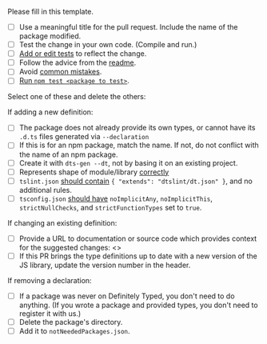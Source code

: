 Please fill in this template.

- [ ] Use a meaningful title for the pull request. Include the name of the package modified.
- [ ] Test the change in your own code. (Compile and run.)
- [ ] [Add or edit tests](https://github.com/DefinitelyTyped/DefinitelyTyped/blob/master/README.md#my-package-teststs) to reflect the change.
- [ ] Follow the advice from the [readme](https://github.com/DefinitelyTyped/DefinitelyTyped/blob/master/README.md#make-a-pull-request).
- [ ] Avoid [common mistakes](https://github.com/DefinitelyTyped/DefinitelyTyped/blob/master/README.md#common-mistakes).
- [ ] [Run `npm test <package to test>`](https://github.com/DefinitelyTyped/DefinitelyTyped/blob/master/README.md#running-tests).

Select one of these and delete the others:

If adding a new definition:
- [ ] The package does not already provide its own types, or cannot have its `.d.ts` files generated via `--declaration`
- [ ] If this is for an npm package, match the name. If not, do not conflict with the name of an npm package.
- [ ] Create it with `dts-gen --dt`, not by basing it on an existing project.
- [ ] Represents shape of module/library [correctly](https://www.typescriptlang.org/docs/handbook/declaration-files/library-structures.html)
- [ ] `tslint.json` [should contain](https://github.com/DefinitelyTyped/DefinitelyTyped/blob/master/README.md#linter-tslintjson) `{ "extends": "dtslint/dt.json" }`, and no additional rules.
- [ ] `tsconfig.json` [should have](https://github.com/DefinitelyTyped/DefinitelyTyped/blob/master/README.md#tsconfigjson) `noImplicitAny`, `noImplicitThis`, `strictNullChecks`, and `strictFunctionTypes` set to `true`.

If changing an existing definition:
- [ ] Provide a URL to documentation or source code which provides context for the suggested changes: <<url here>>
- [ ] If this PR brings the type definitions up to date with a new version of the JS library, update the version number in the header.

If removing a declaration:
- [ ] If a package was never on Definitely Typed, you don't need to do anything. (If you wrote a package and provided types, you don't need to register it with us.)
- [ ] Delete the package's directory.
- [ ] Add it to `notNeededPackages.json`.
